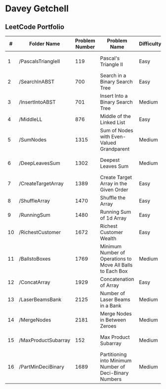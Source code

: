 # Davey Getchell  
## LeetCode Portfolio  

| #  | Folder Name          | Problem Number | Problem Name                                         | Difficulty | Tags                                      | Link |
|----|----------------------|---------------|-----------------------------------------------------|------------|------------------------------------------|------|
| 1  | /PascalsTriangleII  | 119           | Pascal's Triangle II                               | Easy       | Array, Dynamic Programming              | [Link](https://leetcode.com/problems/pascals-triangle-ii/) |
| 2  | /SearchInABST       | 700           | Search in a Binary Search Tree                    | Easy       | Tree, Binary Search Tree, Binary Tree   | [Link](https://leetcode.com/problems/search-in-a-binary-search-tree/) |
| 3  | /InsertIntoABST     | 701           | Insert Into a Binary Search Tree                  | Medium     | Tree, Binary Search Tree, Binary Tree   | [Link](https://leetcode.com/problems/insert-into-a-binary-search-tree/) |
| 4  | /MiddleLL          | 876           | Middle of the Linked List                         | Easy       | Linked List                             | [Link](https://leetcode.com/problems/middle-of-the-linked-list/) |
| 5  | /SumNodes          | 1315          | Sum of Nodes with Even-Valued Grandparent        | Medium     | BFS, DFS, Binary Tree, Tree             | [Link](https://leetcode.com/problems/sum-of-nodes-with-even-valued-grandparent/) |
| 6  | /DeepLeavesSum     | 1302          | Deepest Leaves Sum                               | Medium     | Tree, Binary Tree, DFS, BFS             | [Link](https://leetcode.com/problems/deepest-leaves-sum/) |
| 7  | /CreateTargetArray | 1389          | Create Target Array in the Given Order           | Easy       | Array                                   | [Link](https://leetcode.com/problems/create-target-array-in-the-given-order/) |
| 8  | /ShuffleArray      | 1470          | Shuffle the Array                                | Easy       | Array                                   | [Link](https://leetcode.com/problems/shuffle-the-array/) |
| 9  | /RunningSum       | 1480          | Running Sum of 1d Array                          | Easy       | Array                                   | [Link](https://leetcode.com/problems/running-sum-of-1d-array/) |
| 10 | /RichestCustomer  | 1672          | Richest Customer Wealth                          | Easy       | Array                                   | [Link](https://leetcode.com/problems/richest-customer-wealth/) |
| 11 | /BallstoBoxes     | 1769          | Minimum Number of Operations to Move All Balls to Each Box | Medium     | Array                                   | [Link](https://leetcode.com/problems/minimum-number-of-operations-to-move-all-balls-to-each-box/) |
| 12 | /ConcatArray      | 1929          | Concatenation of Array                           | Easy       | Array                                   | [Link](https://leetcode.com/problems/concatenation-of-array/) |
| 13 | /LaserBeamsBank   | 2125          | Number of Laser Beams in a Bank                  | Medium     | Array                                   | [Link](https://leetcode.com/problems/number-of-laser-beams-in-a-bank/) |
| 14 | /MergeNodes       | 2181          | Merge Nodes in Between Zeroes                    | Medium     | Linked List                             | [Link](https://leetcode.com/problems/merge-nodes-in-between-zeros/) |
| 15 | /MaxProductSubarray | 152         | Max Product Subarray                             | Medium     | Array, Dynamic Programming              | [Link](https://leetcode.com/problems/maximum-product-subarray/) |
| 16 | /PartMinDeciBinary | 1689         | Partitioning into Minimum Number of Deci-Binary Numbers | Medium  | String, Greedy                      | [Link](https://leetcode.com/problems/partitioning-into-minimum-number-of-deci-binary-numbers/)

 
